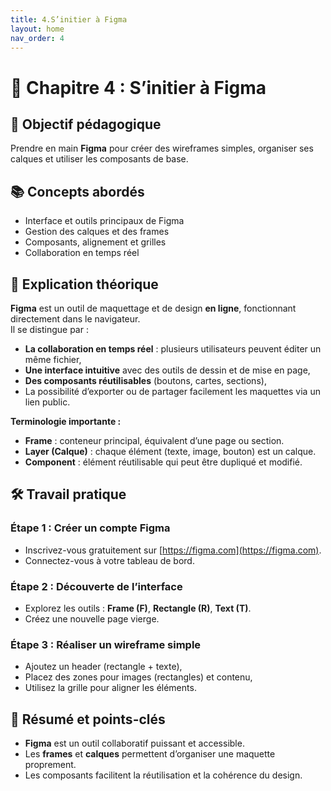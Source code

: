 ```yaml
---
title: 4.S’initier à Figma
layout: home
nav_order: 4
---
```


# 📘 Chapitre 4 : S’initier à Figma

## 🎯 Objectif pédagogique  
Prendre en main **Figma** pour créer des wireframes simples, organiser ses calques et utiliser les composants de base.

## 📚 Concepts abordés  
- Interface et outils principaux de Figma  
- Gestion des calques et des frames  
- Composants, alignement et grilles  
- Collaboration en temps réel

## 🧠 Explication théorique  
**Figma** est un outil de maquettage et de design **en ligne**, fonctionnant directement dans le navigateur.  
Il se distingue par :  
- **La collaboration en temps réel** : plusieurs utilisateurs peuvent éditer un même fichier,  
- **Une interface intuitive** avec des outils de dessin et de mise en page,  
- **Des composants réutilisables** (boutons, cartes, sections),  
- La possibilité d’exporter ou de partager facilement les maquettes via un lien public.

**Terminologie importante :**  
- **Frame** : conteneur principal, équivalent d’une page ou section.  
- **Layer (Calque)** : chaque élément (texte, image, bouton) est un calque.  
- **Component** : élément réutilisable qui peut être dupliqué et modifié.

## 🛠 Travail pratique  
### Étape 1 : Créer un compte Figma  
- Inscrivez-vous gratuitement sur [https://figma.com](https://figma.com).  
- Connectez-vous à votre tableau de bord.

### Étape 2 : Découverte de l’interface  
- Explorez les outils : **Frame (F)**, **Rectangle (R)**, **Text (T)**.  
- Créez une nouvelle page vierge.

### Étape 3 : Réaliser un wireframe simple  
- Ajoutez un header (rectangle + texte),  
- Placez des zones pour images (rectangles) et contenu,  
- Utilisez la grille pour aligner les éléments.

## 🧾 Résumé et points-clés  
- **Figma** est un outil collaboratif puissant et accessible.  
- Les **frames** et **calques** permettent d’organiser une maquette proprement.  
- Les composants facilitent la réutilisation et la cohérence du design.
